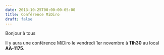 ```yaml
---
date: 2013-10-25T00:00:00-05:00
title: Conférence MiDiro
draft: false
---
```


Bonjour à tous

Il y aura une conférence MiDiro le vendredi 1er novembre à **11h30** au local **AA-1175**.

<!--more-->
